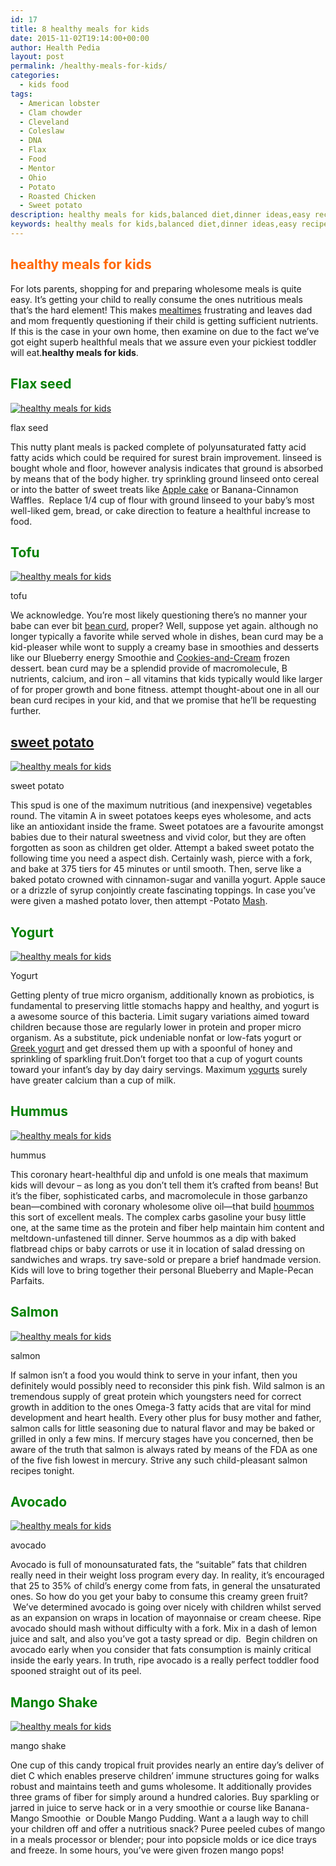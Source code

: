 ```yaml
---
id: 17
title: 8 healthy meals for kids
date: 2015-11-02T19:14:00+00:00
author: Health Pedia
layout: post
permalink: /healthy-meals-for-kids/
categories:
  - kids food
tags:
  - American lobster
  - Clam chowder
  - Cleveland
  - Coleslaw
  - DNA
  - Flax
  - Food
  - Mentor
  - Ohio
  - Potato
  - Roasted Chicken
  - Sweet potato
description: healthy meals for kids,balanced diet,dinner ideas,easy recipes,health,healthy breakfast,healthy chicken recipes,healthy dinner recipes
keywords: healthy meals for kids,balanced diet,dinner ideas,easy recipes,health,healthy breakfast,healthy chicken recipes,healthy dinner recipes,healthy eating,healthy food,healthy foods healthy foods for kids,healthy lunch ideas,healthy meals,healthy recipes,healthy snacks,nutrition
---
```


## <span style="color: #ff6600;">healthy meals for kids</span>

For lots parents, shopping for and preparing wholesome meals is quite easy. It’s getting your child to really consume the ones nutritious meals that’s the hard element! This makes [mealtimes](http://en.wikipedia.org/wiki/Meal "Meal") frustrating and leaves dad and mom frequently questioning if their child is getting sufficient nutrients. If this is the case in your own home, then examine on due to the fact we’ve got eight superb healthful meals that we assure even your pickiest toddler will eat.**healthy meals for kids**.

## <span style="color: #008000;">Flax seed</span>

[![healthy meals for kids](https://healthpedia.co.uk/wp-content/uploads/2015/11/flax-seed-300x188.jpg)](https://healthpedia.co.uk/wp-content/uploads/2015/11/flax-seed.jpg)

flax seed


This nutty plant meals is packed complete of polyunsaturated fatty acid fatty acids which could be required for surest brain improvement. linseed is bought whole and floor, however analysis indicates that ground is absorbed by means that of the body higher. try sprinkling ground linseed onto cereal or into the batter of sweet treats like [Apple cake](http://en.wikipedia.org/wiki/Apple_cake "Apple cake") or Banana-Cinnamon Waffles.  Replace 1/4 cup of flour with ground linseed to your baby’s most well-liked gem, bread, or cake direction to feature a healthful increase to food.

## <span style="color: #008000;">Tofu</span>

[![healthy meals for kids](https://healthpedia.co.uk/wp-content/uploads/2015/11/tofu-main-300x210.jpg)](https://healthpedia.co.uk/wp-content/uploads/2015/11/tofu-main.jpg)

tofu

We acknowledge. You’re most likely questioning there’s no manner your babe can ever bit [bean curd](http://en.wikipedia.org/wiki/Tofu "Tofu"), proper? Well, suppose yet again. although no longer typically a favorite while served whole in dishes, bean curd may be a kid-pleaser while wont to supply a creamy base in smoothies and desserts like our Blueberry energy Smoothie and [Cookies-and-Cream](http://en.wikipedia.org/wiki/Cookies_and_Cream "Cookies and Cream") frozen dessert. bean curd may be a splendid provide of macromolecule, B nutrients, calcium, and iron – all vitamins that kids typically would like larger of for proper growth and bone fitness. attempt thought-about one in all our bean curd recipes in your kid, and that we promise that he’ll be requesting further.

## <span style="color: #008000;">[sweet potato](http://en.wikipedia.org/wiki/Sweet_potato "Sweet potato")</span>

[![healthy meals for kids](https://healthpedia.co.uk/wp-content/uploads/2015/11/sweet-potato-2-300x190.jpg)](https://healthpedia.co.uk/wp-content/uploads/2015/11/sweet-potato-2.jpg)

sweet potato

This spud is one of the maximum nutritious (and inexpensive) vegetables round. The vitamin A in sweet potatoes keeps eyes wholesome, and acts like an antioxidant inside the frame. Sweet potatoes are a favourite amongst babies due to their natural sweetness and vivid color, but they are often forgotten as soon as children get older. Attempt a baked sweet potato the following time you need a aspect dish. Certainly wash, pierce with a fork, and bake at 375 tiers for 45 minutes or until smooth. Then, serve like a baked potato crowned with cinnamon-sugar and vanilla yogurt. Apple sauce or a drizzle of syrup conjointly create fascinating toppings. In case you’ve were given a mashed potato lover, then attempt -Potato [Mash](http://en.wikipedia.org/wiki/Mashed_potato "Mashed potato").

## <span style="color: #008000;">Yogurt</span>

[![healthy meals for kids](https://healthpedia.co.uk/wp-content/uploads/2015/11/Tech_FruitonBottom_MED-458x326-300x214.jpg)](https://healthpedia.co.uk/wp-content/uploads/2015/11/Tech_FruitonBottom_MED-458x326.jpg)

Yogurt

Getting plenty of true micro organism, additionally known as probiotics, is fundamental to preserving little stomachs happy and healthy, and yogurt is a awesome source of this bacteria. Limit sugary variations aimed toward children because those are regularly lower in protein and proper micro organism. As a substitute, pick undeniable nonfat or low-fats yogurt or [Greek yogurt](http://en.wikipedia.org/wiki/Strained_yogurt "Strained yogurt") and get dressed them up with a spoonful of honey and sprinkling of sparkling fruit.Don’t forget too that a cup of yogurt counts toward your infant’s day by day dairy servings. Maximum [yogurts](http://en.wikipedia.org/wiki/Yogurt "Yogurt") surely have greater calcium than a cup of milk.

## <span style="color: #008000;">Hummus</span>

[![healthy meals for kids](https://healthpedia.co.uk/wp-content/uploads/2015/11/eating-hummus-300x197.jpg)](https://healthpedia.co.uk/wp-content/uploads/2015/11/eating-hummus.jpg)

hummus

This coronary heart-healthful dip and unfold is one meals that maximum kids will devour – as long as you don’t tell them it’s crafted from beans! But it’s the fiber, sophisticated carbs, and macromolecule in those garbanzo bean—combined with coronary wholesome olive oil—that build [hoummos](http://en.wikipedia.org/wiki/Hummus "Hummus") this sort of excellent meals. The complex carbs gasoline your busy little one, at the same time as the protein and fiber help maintain him content and meltdown-unfastened till dinner. Serve hoummos as a dip with baked flatbread chips or baby carrots or use it in location of salad dressing on sandwiches and wraps. try save-sold or prepare a brief handmade version. Kids will love to bring together their personal Blueberry and Maple-Pecan Parfaits.

## <span style="color: #008000;">Salmon</span>

[![healthy meals for kids](https://healthpedia.co.uk/wp-content/uploads/2015/11/o-BALSAMIC-SALMON-RECIPE-GLAZED-facebook-300x200.jpg)](https://healthpedia.co.uk/wp-content/uploads/2015/11/o-BALSAMIC-SALMON-RECIPE-GLAZED-facebook.jpg)

salmon

If salmon isn’t a food you would think to serve in your infant, then you definitely would possibly need to reconsider this pink fish. Wild salmon is an tremendous supply of great protein which youngsters need for correct growth in addition to the ones Omega-3 fatty acids that are vital for mind development and heart health. Every other plus for busy mother and father, salmon calls for little seasoning due to natural flavor and may be baked or grilled in only a few mins. If mercury stages have you concerned, then be aware of the truth that salmon is always rated by means of the FDA as one of the five fish lowest in mercury. Strive any such child-pleasant salmon recipes tonight.

## <span style="color: #008000;">Avocado</span>

[![healthy meals for kids](https://healthpedia.co.uk/wp-content/uploads/2015/11/238-spicy-avocado-chicken-enchiladas-300x200.jpg)](https://healthpedia.co.uk/wp-content/uploads/2015/11/238-spicy-avocado-chicken-enchiladas.jpg)

avocado

Avocado is full of monounsaturated fats, the “suitable” fats that children really need in their weight loss program every day. In reality, it’s encouraged that 25 to 35% of child’s energy come from fats, in general the unsaturated ones. So how do you get your baby to consume this creamy green fruit?  We’ve determined avocado is going over nicely with children whilst served as an expansion on wraps in location of mayonnaise or cream cheese. Ripe avocado should mash without difficulty with a fork. Mix in a dash of lemon juice and salt, and also you’ve got a tasty spread or dip.  Begin children on avocado early when you consider that fats consumption is mainly critical inside the early years. In truth, ripe avocado is a really perfect toddler food spooned straight out of its peel.

## <span style="color: #008000;">Mango Shake</span>

[![healthy meals for kids](https://healthpedia.co.uk/wp-content/uploads/2015/11/mango.jpeg)](https://healthpedia.co.uk/wp-content/uploads/2015/11/mango.jpeg)

mango shake

One cup of this candy tropical fruit provides nearly an entire day’s deliver of diet C which enables preserve children’ immune structures going for walks robust and maintains teeth and gums wholesome. It additionally provides three grams of fiber for simply around a hundred calories. Buy sparkling or jarred in juice to serve hack or in a very smoothie or course like Banana-Mango Smoothie  or Double Mango Pudding. Want a a laugh way to chill your children off and offer a nutritious snack? Puree peeled cubes of mango in a meals processor or blender; pour into popsicle molds or ice dice trays and freeze. In some hours, you’ve were given frozen mango pops!
